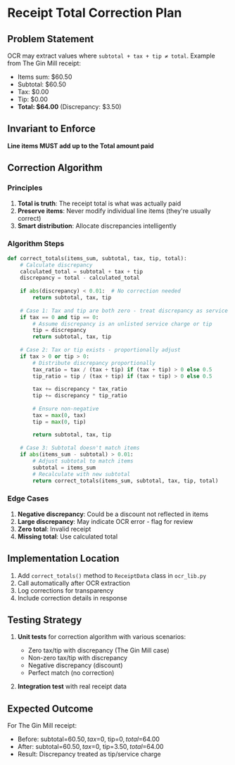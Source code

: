 # Receipt Total Correction Plan

## Problem Statement
OCR may extract values where `subtotal + tax + tip ≠ total`. Example from The Gin Mill receipt:
- Items sum: $60.50
- Subtotal: $60.50
- Tax: $0.00
- Tip: $0.00
- **Total: $64.00** (Discrepancy: $3.50)

## Invariant to Enforce
**Line items MUST add up to the Total amount paid**

## Correction Algorithm

### Principles
1. **Total is truth**: The receipt total is what was actually paid
2. **Preserve items**: Never modify individual line items (they're usually correct)
3. **Smart distribution**: Allocate discrepancies intelligently

### Algorithm Steps

```python
def correct_totals(items_sum, subtotal, tax, tip, total):
    # Calculate discrepancy
    calculated_total = subtotal + tax + tip
    discrepancy = total - calculated_total
    
    if abs(discrepancy) < 0.01:  # No correction needed
        return subtotal, tax, tip
    
    # Case 1: Tax and tip are both zero - treat discrepancy as service charge/tip
    if tax == 0 and tip == 0:
        # Assume discrepancy is an unlisted service charge or tip
        tip = discrepancy
        return subtotal, tax, tip
    
    # Case 2: Tax or tip exists - proportionally adjust
    if tax > 0 or tip > 0:
        # Distribute discrepancy proportionally
        tax_ratio = tax / (tax + tip) if (tax + tip) > 0 else 0.5
        tip_ratio = tip / (tax + tip) if (tax + tip) > 0 else 0.5
        
        tax += discrepancy * tax_ratio
        tip += discrepancy * tip_ratio
        
        # Ensure non-negative
        tax = max(0, tax)
        tip = max(0, tip)
        
        return subtotal, tax, tip
    
    # Case 3: Subtotal doesn't match items
    if abs(items_sum - subtotal) > 0.01:
        # Adjust subtotal to match items
        subtotal = items_sum
        # Recalculate with new subtotal
        return correct_totals(items_sum, subtotal, tax, tip, total)
```

### Edge Cases

1. **Negative discrepancy**: Could be a discount not reflected in items
2. **Large discrepancy**: May indicate OCR error - flag for review
3. **Zero total**: Invalid receipt
4. **Missing total**: Use calculated total

## Implementation Location

1. Add `correct_totals()` method to `ReceiptData` class in `ocr_lib.py`
2. Call automatically after OCR extraction
3. Log corrections for transparency
4. Include correction details in response

## Testing Strategy

1. **Unit tests** for correction algorithm with various scenarios:
   - Zero tax/tip with discrepancy (The Gin Mill case)
   - Non-zero tax/tip with discrepancy
   - Negative discrepancy (discount)
   - Perfect match (no correction)

2. **Integration test** with real receipt data

## Expected Outcome

For The Gin Mill receipt:
- Before: subtotal=$60.50, tax=$0, tip=$0, total=$64.00
- After: subtotal=$60.50, tax=$0, tip=$3.50, total=$64.00
- Result: Discrepancy treated as tip/service charge